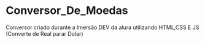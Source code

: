 # Conversor_De_Moedas
Conversor criado durante a Imersão DEV da alura utilizando HTML,CSS E JS
(Converte de Real parar Dolar)

